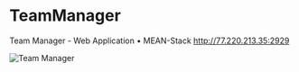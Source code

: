 # TeamManager
Team Manager - Web Application • MEAN-Stack
http://77.220.213.35:2929

![Team Manager](https://image.prntscr.com/image/eZ7Tkw0SRjCd9R4KU7XwiA.png)
